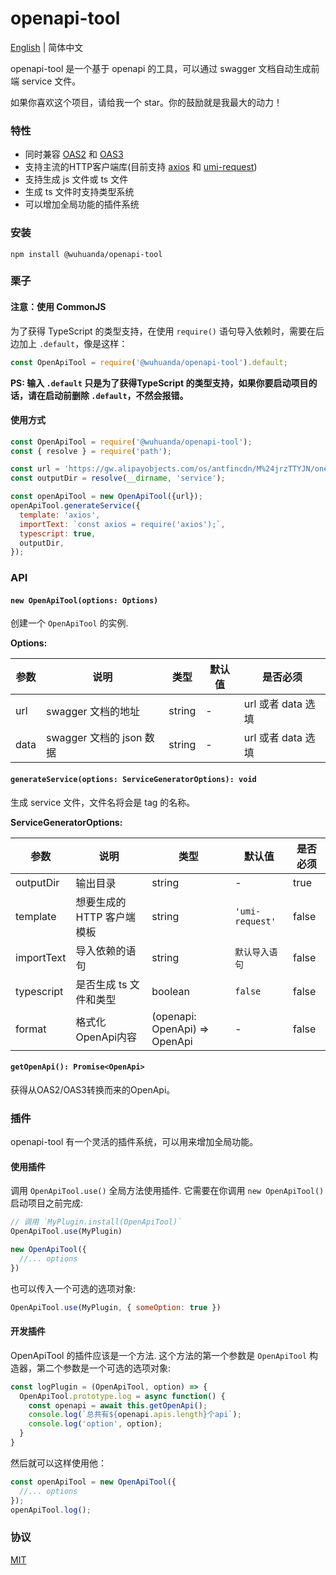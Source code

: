 # openapi-tool

[English](https://github.com/huajiayi/openapi-tool) | 简体中文

openapi-tool 是一个基于 openapi 的工具，可以通过 swagger 文档自动生成前端 service 文件。

如果你喜欢这个项目，请给我一个 star。你的鼓励就是我最大的动力！

### 特性

- 同时兼容 [OAS2](https://swagger.io/specification/v2/) 和 [OAS3](https://swagger.io/specification/)
- 支持主流的HTTP客户端库(目前支持 [axios](https://github.com/axios/axios) 和 [umi-request](https://github.com/umijs/umi-request))
- 支持生成 js 文件或 ts 文件
- 生成 ts 文件时支持类型系统
- 可以增加全局功能的插件系统

### 安装

```
npm install @wuhuanda/openapi-tool
```

### 栗子

#### 注意：使用 CommonJS

为了获得 TypeScript 的类型支持，在使用 `require()` 语句导入依赖时，需要在后边加上 `.default`，像是这样：

```js
const OpenApiTool = require('@wuhuanda/openapi-tool').default;
```
**PS: 输入 `.default` 只是为了获得TypeScript 的类型支持，如果你要启动项目的话，请在启动前删除 `.default`，不然会报错。**

#### 使用方式

```js
const OpenApiTool = require('@wuhuanda/openapi-tool');
const { resolve } = require('path');

const url = 'https://gw.alipayobjects.com/os/antfincdn/M%24jrzTTYJN/oneapi.json';
const outputDir = resolve(__dirname, 'service');

const openApiTool = new OpenApiTool({url});
openApiTool.generateService({
  template: 'axios',
  importText: `const axios = require('axios');`,
  typescript: true,
  outputDir,
});
```
### API

#### `new OpenApiTool(options: Options)`

创建一个 `OpenApiTool` 的实例.

**Options:**

| 参数 | 说明 | 类型 | 默认值 | 是否必须 |
| ------ | ------ | ------ | ------ | ------ |
| url | swagger 文档的地址  | string | - | url 或者 data 选填 |
| data | swagger 文档的 json 数据 | string | - | url 或者 data 选填 |

#### `generateService(options: ServiceGeneratorOptions): void`

生成 service 文件，文件名将会是 tag 的名称。

**ServiceGeneratorOptions:**

| 参数 | 说明 | 类型 | 默认值 | 是否必须 |
| ------ | ------ | ------ | ------ | ------ |
| outputDir | 输出目录  | string | - | true |
| template | 想要生成的 HTTP 客户端模板 | string | `'umi-request'` | false |
| importText | 导入依赖的语句  | string | `默认导入语句` | false |
| typescript | 是否生成 ts 文件和类型  | boolean | `false` | false |
| format | 格式化OpenApi内容  | (openapi: OpenApi) => OpenApi | - | false |

#### `getOpenApi(): Promise<OpenApi>`

获得从OAS2/OAS3转换而来的OpenApi。

### 插件

openapi-tool 有一个灵活的插件系统，可以用来增加全局功能。

#### 使用插件

调用 `OpenApiTool.use()` 全局方法使用插件. 它需要在你调用 `new OpenApiTool()` 启动项目之前完成:

```js
// 调用 `MyPlugin.install(OpenApiTool)`
OpenApiTool.use(MyPlugin)

new OpenApiTool({
  //... options
})
```

也可以传入一个可选的选项对象:

```js
OpenApiTool.use(MyPlugin, { someOption: true })
```

#### 开发插件

OpenApiTool 的插件应该是一个方法. 这个方法的第一个参数是 `OpenApiTool` 构造器，第二个参数是一个可选的选项对象:

```js
const logPlugin = (OpenApiTool, option) => {
  OpenApiTool.prototype.log = async function() {
    const openapi = await this.getOpenApi();
    console.log(`总共有${openapi.apis.length}个api`);
    console.log('option', option);
  }
}
```

然后就可以这样使用他：

```js
const openApiTool = new OpenApiTool({
  //... options
});
openApiTool.log();
```

### 协议

[MIT](https://github.com/huajiayi/openapi-tool/blob/main/LICENSE)
